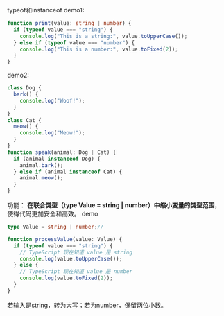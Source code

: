 typeof和instanceof
demo1:
```ts
function print(value: string | number) {
  if (typeof value === "string") {
    console.log("This is a string:", value.toUpperCase());
  } else if (typeof value === "number") {
    console.log("This is a number:", value.toFixed(2));
  }
}
```

demo2:
```ts
class Dog {
  bark() {
    console.log("Woof!");
  }
}
class Cat {
  meow() {
    console.log("Meow!");
  }
}
function speak(animal: Dog | Cat) {
  if (animal instanceof Dog) {
    animal.bark();
  } else if (animal instanceof Cat) {
    animal.meow();
  }
}
```

功能：
**在联合类型（type Value = string | number）中缩小变量的类型范围**，使得代码更加安全和高效。
demo
```ts
type Value = string | number;//

function processValue(value: Value) {
  if (typeof value === "string") {
    // TypeScript 现在知道 value 是 string
    console.log(value.toUpperCase());
  } else {
    // TypeScript 现在知道 value 是 number
    console.log(value.toFixed(2));
  }
}

```
若输入是string，转为大写；若为number，保留两位小数。